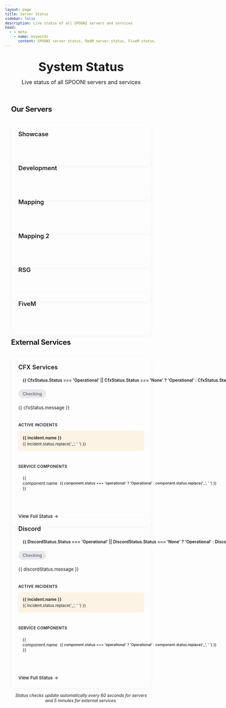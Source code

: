 ```yaml
---
layout: page
title: Server Status
sidebar: false
description: Live status of all SPOONI servers and services
head:
  - - meta
    - name: keywords
      content: SPOONI server status, RedM server status, FiveM status, Discord status, CFX services status, server monitoring, live server status, game server status
---
```


<script setup>
import { ref, onMounted } from 'vue'
import ServerStatus from './.vitepress/theme/components/ServerStatus.vue'

// External service statuses with components
const cfxStatus = ref({ 
  status: 'operational', 
  message: 'All Systems Operational',
  components: [],
  incidents: []
})
const discordStatus = ref({ 
  status: 'operational', 
  message: 'All Systems Operational',
  components: [],
  incidents: []
})
const isLoadingExternal = ref(true)

async function checkExternalServices() {
  try {
    // Check CFX Status (FiveM/RedM) with components
    const cfxResponse = await fetch('https://status.cfx.re/api/v2/summary.json')
    if (cfxResponse.ok) {
      const cfxData = await cfxResponse.json()
      cfxStatus.value = {
        status: cfxData.status.indicator || 'operational',
        message: cfxData.status.description || 'All Systems Operational',
        components: cfxData.components || [],
        incidents: cfxData.incidents || []
      }
    }
  } catch (error) {
    console.warn('Failed to fetch CFX status:', error)
    cfxStatus.value = { 
      status: 'unknown', 
      message: 'Status Unknown',
      components: [],
      incidents: []
    }
  }

  try {
    // Check Discord Status with components
    const discordResponse = await fetch('https://discordstatus.com/api/v2/summary.json')
    if (discordResponse.ok) {
      const discordData = await discordResponse.json()
      discordStatus.value = {
        status: discordData.status.indicator || 'operational',
        message: discordData.status.description || 'All Systems Operational',
        components: discordData.components || [],
        incidents: discordData.incidents || []
      }
    }
  } catch (error) {
    console.warn('Failed to fetch Discord status:', error)
    discordStatus.value = { 
      status: 'unknown', 
      message: 'Status Unknown',
      components: [],
      incidents: []
    }
  }

  isLoadingExternal.value = false
}

onMounted(() => {
  checkExternalServices()
  // Refresh every 5 minutes
  setInterval(checkExternalServices, 300000)
})

function getStatusClass(status) {
  if (status === 'operational' || status === 'none') return 'status-operational'
  if (status === 'degraded_performance' || status === 'partial_outage') return 'status-degraded'
  if (status === 'major_outage') return 'status-outage'
  return 'status-unknown'
}

function getStatusIcon(status) {
  if (status === 'operational' || status === 'none') return '✓'
  if (status === 'degraded_performance' || status === 'partial_outage') return '⚠'
  if (status === 'major_outage') return '✕'
  return '?'
}
</script>

<style scoped>
/* Container */
.status-container {
  max-width: 1200px;
  margin: 0 auto;
  padding: 32px 24px;
}

/* Header */
.status-page-header {
  text-align: center;
  margin-bottom: 64px;
  padding-bottom: 0;
}

.status-page-title {
  font-size: 48px;
  font-weight: 700;
  color: var(--vp-c-brand-1);
  margin: 0 0 16px 0;
  line-height: 1.2;
}

.status-page-subtitle {
  font-size: 20px;
  color: var(--vp-c-text-2);
  margin: 0;
  font-weight: 400;
}

/* Section */
.status-section {
  margin-bottom: 56px;
}

.status-section-title {
  font-size: 28px;
  font-weight: 700;
  color: var(--vp-c-text-1);
  margin: 0 0 32px 0;
  padding-bottom: 0;
  letter-spacing: -0.02em;
}

/* Grid Layout */
.status-grid {
  display: grid;
  gap: 24px;
  grid-template-columns: repeat(auto-fit, minmax(320px, 1fr));
}

/* Status Cards */
.status-card {
  padding: 24px;
  background: var(--vp-c-bg-soft);
  border: none;
  border-radius: 12px;
  transition: all 0.3s ease;
  height: 100%;
  display: flex;
  flex-direction: column;
  box-shadow: 0 2px 12px rgba(0, 0, 0, 0.04);
}

.status-card:hover {
  transform: translateY(-4px);
  box-shadow: 0 8px 24px rgba(0, 0, 0, 0.12);
}

.status-card-header {
  display: flex;
  align-items: center;
  justify-content: space-between;
  gap: 16px;
  margin-bottom: 20px;
  flex-wrap: wrap;
}

.status-card-title {
  font-size: 20px;
  font-weight: 600;
  color: var(--vp-c-text-1);
  margin: 0;
  flex: 1;
  min-width: 150px;
}

/* Status Badge */
.status-badge {
  display: inline-flex;
  align-items: center;
  gap: 8px;
  padding: 6px 14px;
  border-radius: 20px;
  font-size: 14px;
  font-weight: 600;
  white-space: nowrap;
  text-transform: capitalize;
}

.status-operational {
  background: rgba(16, 185, 129, 0.15);
  color: #10b981;
  border: none;
}

.status-degraded {
  background: rgba(245, 158, 11, 0.15);
  color: #f59e0b;
  border: none;
}

.status-outage {
  background: rgba(239, 68, 68, 0.15);
  color: #ef4444;
  border: none;
}

.status-unknown {
  background: rgba(107, 114, 128, 0.15);
  color: #6b7280;
  border: none;
}

/* Card Body */
.status-card-body {
  display: flex;
  flex-direction: column;
  gap: 16px;
  flex: 1;
}

/* Server Status Wrapper */
.server-status-wrapper {
  display: flex;
  justify-content: stretch;
  align-items: center;
}

.server-status-wrapper :deep(.server-status) {
  width: 100%;
  justify-content: space-between;
  padding: 12px 16px;
}

.server-status-wrapper :deep(.status-dot) {
  width: 10px;
  height: 10px;
}

/* External Service Message */
.external-service-message {
  font-size: 15px;
  color: var(--vp-c-text-2);
  margin: 0;
  line-height: 1.6;
}

/* Status Link */
.status-link {
  display: inline-flex;
  align-items: center;
  gap: 6px;
  font-size: 15px;
  color: var(--vp-c-brand-1);
  text-decoration: none;
  font-weight: 500;
  transition: all 0.2s ease;
  margin-top: auto;
}

.status-link:hover {
  color: var(--vp-c-brand-2);
  gap: 8px;
}

/* Service Components */
.service-components {
  margin-top: 20px;
  padding-top: 0;
}

.service-components-title {
  font-size: 13px;
  font-weight: 600;
  color: var(--vp-c-text-2);
  margin: 0 0 12px 0;
  text-transform: uppercase;
  letter-spacing: 0.5px;
}

.component-list {
  display: flex;
  flex-direction: column;
  gap: 8px;
}

.component-item {
  display: flex;
  align-items: center;
  justify-content: space-between;
  padding: 10px 14px;
  background: var(--vp-c-bg);
  border: none;
  border-radius: 8px;
  font-size: 14px;
  box-shadow: 0 1px 4px rgba(0, 0, 0, 0.02);
  transition: all 0.2s ease;
}

.component-item:hover {
  box-shadow: 0 2px 8px rgba(0, 0, 0, 0.06);
  transform: translateX(2px);
}

.component-name {
  color: var(--vp-c-text-1);
  flex: 1;
}

.component-status {
  font-size: 12px;
  padding: 3px 8px;
  border-radius: 10px;
  font-weight: 500;
  white-space: nowrap;
  display: inline-flex;
  align-items: center;
}

.component-status.operational {
  background: rgba(16, 185, 129, 0.15);
  color: #10b981;
  border: none;
}


.component-status.degraded {
  background: rgba(245, 158, 11, 0.15);
  color: #f59e0b;
  border: none;
}

.component-status.outage {
  background: rgba(239, 68, 68, 0.15);
  color: #ef4444;
  border: none;
}

/* Incidents */
.service-incidents {
  margin-top: 20px;
  padding-top: 0;
}

.incident-item {
  padding: 14px;
  background: rgba(245, 158, 11, 0.1);
  border: none;
  border-radius: 8px;
  margin-bottom: 8px;
  box-shadow: 0 1px 4px rgba(245, 158, 11, 0.15);
}

.incident-name {
  font-weight: 600;
  color: var(--vp-c-text-1);
  margin: 0 0 4px 0;
  font-size: 14px;
}

.incident-status {
  font-size: 13px;
  color: var(--vp-c-text-2);
  margin: 0;
}

/* Last Updated */
.last-updated {
  text-align: center;
  margin-top: 64px;
  padding-top: 0;
}

.last-updated p {
  font-size: 14px;
  color: var(--vp-c-text-3);
  margin: 0;
  font-style: italic;
}

/* Responsive Design */
@media (max-width: 960px) {
  .status-container {
    padding: 24px 20px;
  }

  .status-page-title {
    font-size: 40px;
  }

  .status-page-subtitle {
    font-size: 18px;
  }

  .status-section-title {
    font-size: 24px;
  }

  .status-grid {
    gap: 20px;
  }
}

@media (max-width: 640px) {
  .status-container {
    padding: 20px 16px;
  }

  .status-page-header {
    margin-bottom: 48px;
    padding-bottom: 24px;
  }

  .status-page-title {
    font-size: 32px;
  }

  .status-page-subtitle {
    font-size: 16px;
  }

  .status-section {
    margin-bottom: 40px;
  }

  .status-section-title {
    font-size: 22px;
    margin-bottom: 24px;
  }

  .status-grid {
    grid-template-columns: 1fr;
    gap: 16px;
  }

  .status-card {
    padding: 20px;
  }

  .status-card-header {
    flex-direction: column;
    align-items: flex-start;
    gap: 12px;
  }

  .status-card-title {
    font-size: 18px;
  }

  .status-badge {
    font-size: 13px;
    padding: 5px 12px;
  }

  .last-updated {
    margin-top: 48px;
    padding-top: 24px;
  }

  .last-updated p {
    font-size: 13px;
  }

  .component-item {
    flex-direction: column;
    align-items: flex-start;
    gap: 6px;
  }

  .component-status {
    align-self: flex-end;
  }
}
</style>

<div class="status-container">
<div class="status-page-header">
<h1 class="status-page-title">System Status</h1>
<p class="status-page-subtitle">Live status of all SPOONI servers and services</p>
</div>

<div class="status-section">
<h2 class="status-section-title">Our Servers</h2>
<div class="status-grid">
<div class="status-card">
<div class="status-card-header">
<h3 class="status-card-title">Showcase</h3>
</div>
<div class="status-card-body">
<div class="server-status-wrapper">
<ServerStatus serverIp="51.77.90.75" :serverPort="30120" serverType="redm" />
</div>
</div>
</div>
<div class="status-card">
<div class="status-card-header">
<h3 class="status-card-title">Development</h3>
</div>
<div class="status-card-body">
<div class="server-status-wrapper">
<ServerStatus serverIp="176.96.137.178" :serverPort="30120" serverType="redm" />
</div>
</div>
</div>
<div class="status-card">
<div class="status-card-header">
<h3 class="status-card-title">Mapping</h3>
</div>
<div class="status-card-body">
<div class="server-status-wrapper">
<ServerStatus serverIp="176.96.137.178" :serverPort="30130" serverType="redm" />
</div>
</div>
</div>
<div class="status-card">
<div class="status-card-header">
<h3 class="status-card-title">Mapping 2</h3>
</div>
<div class="status-card-body">
<div class="server-status-wrapper">
<ServerStatus serverIp="176.96.137.178" :serverPort="30140" serverType="redm" />
</div>
</div>
</div>
<div class="status-card">
<div class="status-card-header">
<h3 class="status-card-title">RSG</h3>
</div>
<div class="status-card-body">
<div class="server-status-wrapper">
<ServerStatus serverIp="176.96.137.178" :serverPort="30150" serverType="redm" />
</div>
</div>
</div>
<div class="status-card">
<div class="status-card-header">
<h3 class="status-card-title">FiveM</h3>
</div>
<div class="status-card-body">
<div class="server-status-wrapper">
<ServerStatus serverIp="176.96.137.178" :serverPort="30160" serverType="fivem" />
</div>
</div>
</div>
</div>
</div>

<div class="status-section">
<h2 class="status-section-title">External Services</h2>
<div class="status-grid">
<div class="status-card">
<div class="status-card-header">
<h3 class="status-card-title">CFX Services</h3>
<div v-if="!isLoadingExternal" class="status-badge" :class="getStatusClass(cfxStatus.status)">
<span>{{ cfxStatus.status === 'operational' || cfxStatus.status === 'none' ? 'Operational' : cfxStatus.status.replace('_', ' ') }}</span>
</div>
<div v-else class="status-badge status-unknown">
<span>Checking</span>
</div>
</div>
<div class="status-card-body">
<p class="external-service-message">{{ cfxStatus.message }}</p>
<div v-if="cfxStatus.incidents && cfxStatus.incidents.length > 0" class="service-incidents">
<h4 class="service-components-title">Active Incidents</h4>
<div v-for="incident in cfxStatus.incidents.slice(0, 3)" :key="incident.id" class="incident-item">
<p class="incident-name">{{ incident.name }}</p>
<p class="incident-status">{{ incident.status.replace('_', ' ') }}</p>
</div>
</div>
<div v-if="cfxStatus.components && cfxStatus.components.length > 0" class="service-components">
<h4 class="service-components-title">Service Components</h4>
<div class="component-list">
<div v-for="component in cfxStatus.components.slice(0, 6)" :key="component.id" class="component-item">
<span class="component-name">{{ component.name }}</span>
<span class="component-status" :class="getStatusClass(component.status)">
{{ component.status === 'operational' ? 'Operational' : component.status.replace('_', ' ') }}
</span>
</div>
</div>
</div>
<a href="https://status.cfx.re/" target="_blank" class="status-link">View Full Status →</a>
</div>
</div>

<div class="status-card">
<div class="status-card-header">
<h3 class="status-card-title">Discord</h3>
<div v-if="!isLoadingExternal" class="status-badge" :class="getStatusClass(discordStatus.status)">
<span>{{ discordStatus.status === 'operational' || discordStatus.status === 'none' ? 'Operational' : discordStatus.status.replace('_', ' ') }}</span>
</div>
<div v-else class="status-badge status-unknown">
<span>Checking</span>
</div>
</div>
<div class="status-card-body">
<p class="external-service-message">{{ discordStatus.message }}</p>
<div v-if="discordStatus.incidents && discordStatus.incidents.length > 0" class="service-incidents">
<h4 class="service-components-title">Active Incidents</h4>
<div v-for="incident in discordStatus.incidents.slice(0, 3)" :key="incident.id" class="incident-item">
<p class="incident-name">{{ incident.name }}</p>
<p class="incident-status">{{ incident.status.replace('_', ' ') }}</p>
</div>
</div>
<div v-if="discordStatus.components && discordStatus.components.length > 0" class="service-components">
<h4 class="service-components-title">Service Components</h4>
<div class="component-list">
<div v-for="component in discordStatus.components.slice(0, 6)" :key="component.id" class="component-item">
<span class="component-name">{{ component.name }}</span>
<span class="component-status" :class="getStatusClass(component.status)">
{{ component.status === 'operational' ? 'Operational' : component.status.replace('_', ' ') }}
</span>
</div>
</div>
</div>
<a href="https://discordstatus.com/" target="_blank" class="status-link">View Full Status →</a>
</div>
</div>
</div>
</div>

<div class="last-updated">
<p>Status checks update automatically every 60 seconds for servers and 5 minutes for external services.</p>
</div>
</div>


